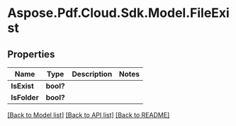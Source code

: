 ﻿# Aspose.Pdf.Cloud.Sdk.Model.FileExist


## Properties

Name | Type | Description | Notes
------------ | ------------- | ------------- | -------------
**IsExist** | **bool?** |  | 
**IsFolder** | **bool?** |  | 

[[Back to Model list]](../README.md#documentation-for-models) [[Back to API list]](../README.md#documentation-for-api-endpoints) [[Back to README]](../README.md)

